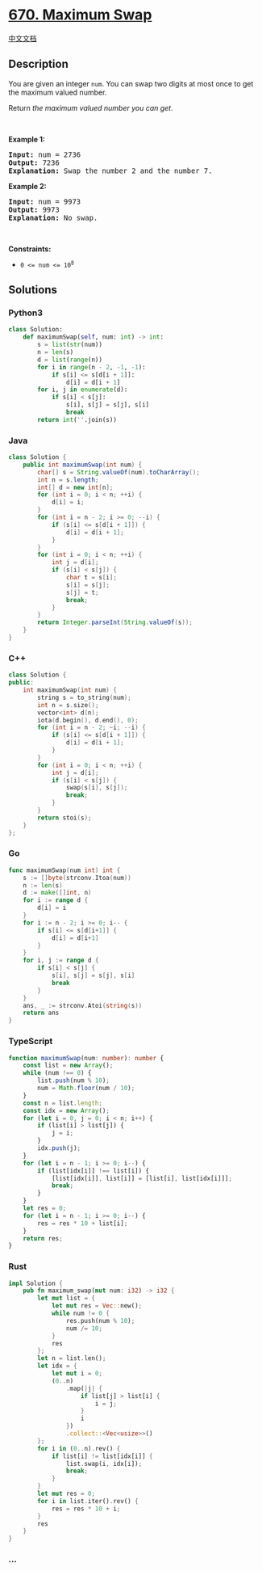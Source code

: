 # [670. Maximum Swap](https://leetcode.com/problems/maximum-swap)

[中文文档](/solution/0600-0699/0670.Maximum%20Swap/README.md)

## Description

<p>You are given an integer <code>num</code>. You can swap two digits at most once to get the maximum valued number.</p>

<p>Return <em>the maximum valued number you can get</em>.</p>

<p>&nbsp;</p>
<p><strong class="example">Example 1:</strong></p>

<pre>
<strong>Input:</strong> num = 2736
<strong>Output:</strong> 7236
<strong>Explanation:</strong> Swap the number 2 and the number 7.
</pre>

<p><strong class="example">Example 2:</strong></p>

<pre>
<strong>Input:</strong> num = 9973
<strong>Output:</strong> 9973
<strong>Explanation:</strong> No swap.
</pre>

<p>&nbsp;</p>
<p><strong>Constraints:</strong></p>

<ul>
	<li><code>0 &lt;= num &lt;= 10<sup>8</sup></code></li>
</ul>

## Solutions

<!-- tabs:start -->

### **Python3**

```python
class Solution:
    def maximumSwap(self, num: int) -> int:
        s = list(str(num))
        n = len(s)
        d = list(range(n))
        for i in range(n - 2, -1, -1):
            if s[i] <= s[d[i + 1]]:
                d[i] = d[i + 1]
        for i, j in enumerate(d):
            if s[i] < s[j]:
                s[i], s[j] = s[j], s[i]
                break
        return int(''.join(s))
```

### **Java**

```java
class Solution {
    public int maximumSwap(int num) {
        char[] s = String.valueOf(num).toCharArray();
        int n = s.length;
        int[] d = new int[n];
        for (int i = 0; i < n; ++i) {
            d[i] = i;
        }
        for (int i = n - 2; i >= 0; --i) {
            if (s[i] <= s[d[i + 1]]) {
                d[i] = d[i + 1];
            }
        }
        for (int i = 0; i < n; ++i) {
            int j = d[i];
            if (s[i] < s[j]) {
                char t = s[i];
                s[i] = s[j];
                s[j] = t;
                break;
            }
        }
        return Integer.parseInt(String.valueOf(s));
    }
}
```

### **C++**

```cpp
class Solution {
public:
    int maximumSwap(int num) {
        string s = to_string(num);
        int n = s.size();
        vector<int> d(n);
        iota(d.begin(), d.end(), 0);
        for (int i = n - 2; ~i; --i) {
            if (s[i] <= s[d[i + 1]]) {
                d[i] = d[i + 1];
            }
        }
        for (int i = 0; i < n; ++i) {
            int j = d[i];
            if (s[i] < s[j]) {
                swap(s[i], s[j]);
                break;
            }
        }
        return stoi(s);
    }
};
```

### **Go**

```go
func maximumSwap(num int) int {
	s := []byte(strconv.Itoa(num))
	n := len(s)
	d := make([]int, n)
	for i := range d {
		d[i] = i
	}
	for i := n - 2; i >= 0; i-- {
		if s[i] <= s[d[i+1]] {
			d[i] = d[i+1]
		}
	}
	for i, j := range d {
		if s[i] < s[j] {
			s[i], s[j] = s[j], s[i]
			break
		}
	}
	ans, _ := strconv.Atoi(string(s))
	return ans
}
```

### **TypeScript**

```ts
function maximumSwap(num: number): number {
    const list = new Array();
    while (num !== 0) {
        list.push(num % 10);
        num = Math.floor(num / 10);
    }
    const n = list.length;
    const idx = new Array();
    for (let i = 0, j = 0; i < n; i++) {
        if (list[i] > list[j]) {
            j = i;
        }
        idx.push(j);
    }
    for (let i = n - 1; i >= 0; i--) {
        if (list[idx[i]] !== list[i]) {
            [list[idx[i]], list[i]] = [list[i], list[idx[i]]];
            break;
        }
    }
    let res = 0;
    for (let i = n - 1; i >= 0; i--) {
        res = res * 10 + list[i];
    }
    return res;
}
```

### **Rust**

```rust
impl Solution {
    pub fn maximum_swap(mut num: i32) -> i32 {
        let mut list = {
            let mut res = Vec::new();
            while num != 0 {
                res.push(num % 10);
                num /= 10;
            }
            res
        };
        let n = list.len();
        let idx = {
            let mut i = 0;
            (0..n)
                .map(|j| {
                    if list[j] > list[i] {
                        i = j;
                    }
                    i
                })
                .collect::<Vec<usize>>()
        };
        for i in (0..n).rev() {
            if list[i] != list[idx[i]] {
                list.swap(i, idx[i]);
                break;
            }
        }
        let mut res = 0;
        for i in list.iter().rev() {
            res = res * 10 + i;
        }
        res
    }
}
```

### **...**

```

```

<!-- tabs:end -->
